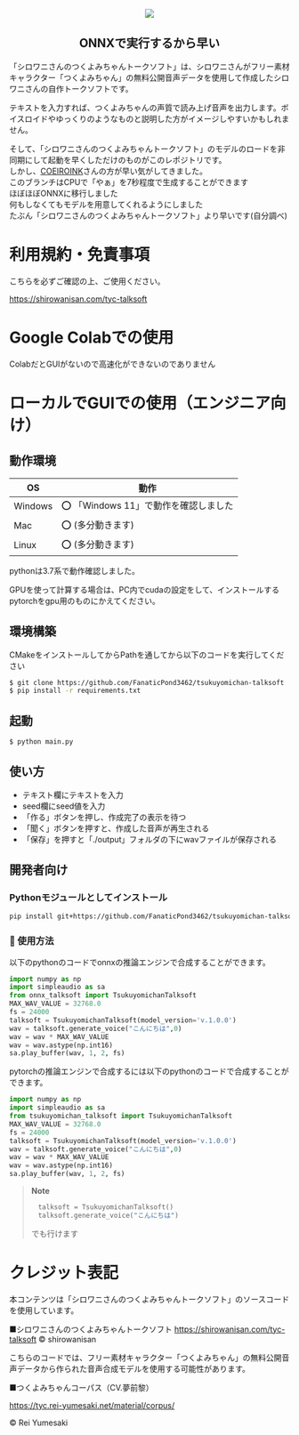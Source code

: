 <p align="center">
 <img src="https://user-images.githubusercontent.com/111404437/210527746-2dbeb692-6f4a-41f7-b639-e7f7c19ba539.png">
</p>
<h2 align="center">ONNXで実行するから早い</h2>

「シロワニさんのつくよみちゃんトークソフト」は、シロワニさんがフリー素材キャラクター「つくよみちゃん」の無料公開音声データを使用して作成したシロワニさんの自作トークソフトです。

テキストを入力すれば、つくよみちゃんの声質で読み上げ音声を出力します。ボイスロイドやゆっくりのようなものと説明した方がイメージしやすいかもしれません。

そして、「シロワニさんのつくよみちゃんトークソフト」のモデルのロードを非同期にして起動を早くしただけのものがこのレポジトリです。<br>
しかし、[COEIROINK](https://coeiroink.com/)さんの方が早い気がしてきました。<br>
このブランチはCPUで「やぁ」を7秒程度で生成することができます<br>
ほぼほぼONNXに移行しました<br>
何もしなくてもモデルを用意してくれるようにしました<br>
たぶん「シロワニさんのつくよみちゃんトークソフト」より早いです(自分調べ)
# 利用規約・免責事項

こちらを必ずご確認の上、ご使用ください。

https://shirowanisan.com/tyc-talksoft

# Google Colabでの使用

ColabだとGUIがないので高速化ができないのでありません

# ローカルでGUIでの使用（エンジニア向け）

## 動作環境

| OS      | 動作 |
| ------- | ---------------------------------------------------------- |
| Windows | ⭕ 「Windows 11」で動作を確認しました|
| Mac     | ⭕ (多分動きます) |
| Linux   | ⭕️ (多分動きます) |

pythonは3.7系で動作確認しました。

GPUを使って計算する場合は、PC内でcudaの設定をして、インストールするpytorchをgpu用のものにかえてください。

## 環境構築

CMakeをインストールしてからPathを通してから以下のコードを実行してください
```bash
$ git clone https://github.com/FanaticPond3462/tsukuyomichan-talksoft
$ pip install -r requirements.txt
```

## 起動

```bash
$ python main.py
```

## 使い方

- テキスト欄にテキストを入力
- seed欄にseed値を入力
- 「作る」ボタンを押し、作成完了の表示を待つ
- 「聞く」ボタンを押すと、作成した音声が再生される
- 「保存」を押すと「./output」フォルダの下にwavファイルが保存される

## 開発者向け
### Pythonモジュールとしてインストール
```bash
pip install git+https://github.com/FanaticPond3462/tsukuyomichan-talksoft
```
### 💬 使用方法
以下のpythonのコードでonnxの推論エンジンで合成することができます。
```python:app.py
import numpy as np
import simpleaudio as sa
from onnx_talksoft import TsukuyomichanTalksoft
MAX_WAV_VALUE = 32768.0
fs = 24000
talksoft = TsukuyomichanTalksoft(model_version='v.1.0.0')
wav = talksoft.generate_voice("こんにちは",0)
wav = wav * MAX_WAV_VALUE
wav = wav.astype(np.int16)
sa.play_buffer(wav, 1, 2, fs)
```
pytorchの推論エンジンで合成するには以下のpythonのコードで合成することができます。
```python:app.py
import numpy as np
import simpleaudio as sa
from tsukuyomichan_talksoft import TsukuyomichanTalksoft
MAX_WAV_VALUE = 32768.0
fs = 24000
talksoft = TsukuyomichanTalksoft(model_version='v.1.0.0')
wav = talksoft.generate_voice("こんにちは",0)
wav = wav * MAX_WAV_VALUE
wav = wav.astype(np.int16)
sa.play_buffer(wav, 1, 2, fs)
```
> **Note**
>```python
>　talksoft = TsukuyomichanTalksoft()
>　talksoft.generate_voice("こんにちは")  
>```
> でも行けます
# クレジット表記

本コンテンツは「シロワニさんのつくよみちゃんトークソフト」のソースコードを使用しています。

■シロワニさんのつくよみちゃんトークソフト
https://shirowanisan.com/tyc-talksoft
© shirowanisan

こちらのコードでは、フリー素材キャラクター「つくよみちゃん」の無料公開音声データから作られた音声合成モデルを使用する可能性があります。

■つくよみちゃんコーパス（CV.夢前黎）

https://tyc.rei-yumesaki.net/material/corpus/

© Rei Yumesaki
